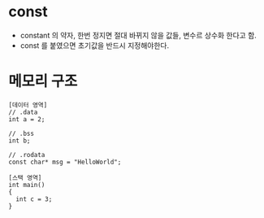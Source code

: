 # const
- constant 의 약자, 한번 정지면 절대 바뀌지 않을 값들, 변수르 상수화 한다고 함.
- const 를 붙였으면 초기값을 반드시 지정해야한다.
# 메모리 구조 
```Assembly
[데이터 영역]
// .data
int a = 2;

// .bss
int b;

// .rodata
const char* msg = "HelloWorld";

[스택 영역]
int main()
{
  int c = 3;
}
```
